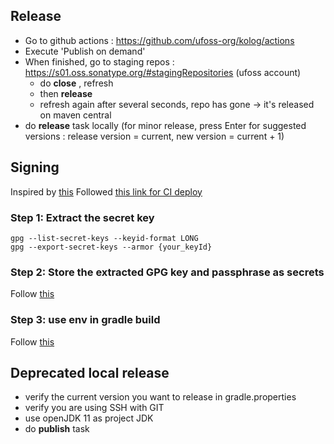 ## Release
* Go to github actions : https://github.com/ufoss-org/kolog/actions
* Execute 'Publish on demand'
* When finished, go to staging repos : https://s01.oss.sonatype.org/#stagingRepositories (ufoss account)
  * do **close** , refresh
  * then **release**
  * refresh again after several seconds, repo has gone -> it's released on maven central
* do **release** task locally (for minor release, press Enter for suggested versions : release version = current, new version = current + 1)

## Signing
Inspired by [this](https://stackoverflow.com/a/66457517)
Followed [this link for CI deploy](https://docs.gradle.org/current/userguide/signing_plugin.html#sec:in-memory-keys)

### Step 1: Extract the secret key
```
gpg --list-secret-keys --keyid-format LONG
gpg --export-secret-keys --armor {your_keyId}
```

### Step 2: Store the extracted GPG key and passphrase as secrets
Follow [this](https://docs.github.com/en/actions/reference/encrypted-secrets)

### Step 3: use env in gradle build
Follow [this](https://github.com/actions/setup-java/tree/v1.4.3#publishing-using-gradle)

## Deprecated local release
* verify the current version you want to release in gradle.properties
* verify you are using SSH with GIT
* use openJDK 11 as project JDK
* do **publish** task
